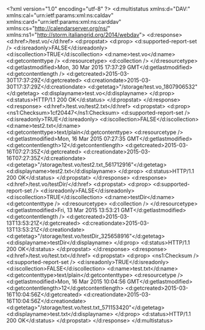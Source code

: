 &lt;?xml version="1.0" encoding="utf-8" ?&gt;
&lt;d:multistatus xmlns:d="DAV:" xmlns:cal="urn:ietf:params:xml:ns:caldav" xmlns:card="urn:ietf:params:xml:ns:carddav" xmlns:cs="http://calendarserver.org/ns/" xmlns:ns1="http://storm.italiangrid.org/2014/webdav"&gt;
   &lt;d:response&gt;
      &lt;d:href&gt;/test.vo/&lt;/d:href&gt;
      &lt;d:propstat&gt;
         &lt;d:prop&gt;
            &lt;d:supported-report-set /&gt;
            &lt;d:isreadonly&gt;FALSE&lt;/d:isreadonly&gt;
            &lt;d:iscollection&gt;TRUE&lt;/d:iscollection&gt;
            &lt;d:name&gt;test.vo&lt;/d:name&gt;
            &lt;d:getcontenttype /&gt;
            &lt;d:resourcetype&gt;
               &lt;d:collection /&gt;
            &lt;/d:resourcetype&gt;
            &lt;d:getlastmodified&gt;Mon, 30 Mar 2015 17:37:29 GMT&lt;/d:getlastmodified&gt;
            &lt;d:getcontentlength /&gt;
            &lt;d:getcreated&gt;2015-03-30T17:37:29Z&lt;/d:getcreated&gt;
            &lt;d:creationdate&gt;2015-03-30T17:37:29Z&lt;/d:creationdate&gt;
            &lt;d:getetag&gt;"/storage/test.vo_1807906532"&lt;/d:getetag&gt;
            &lt;d:displayname&gt;test.vo&lt;/d:displayname&gt;
         &lt;/d:prop&gt;
         &lt;d:status&gt;HTTP/1.1 200 OK&lt;/d:status&gt;
      &lt;/d:propstat&gt;
   &lt;/d:response&gt;
   &lt;d:response&gt;
      &lt;d:href&gt;/test.vo/test2.txt&lt;/d:href&gt;
      &lt;d:propstat&gt;
         &lt;d:prop&gt;
            &lt;ns1:Checksum&gt;1cf20447&lt;/ns1:Checksum&gt;
            &lt;d:supported-report-set /&gt;
            &lt;d:isreadonly&gt;TRUE&lt;/d:isreadonly&gt;
            &lt;d:iscollection&gt;FALSE&lt;/d:iscollection&gt;
            &lt;d:name&gt;test2.txt&lt;/d:name&gt;
            &lt;d:getcontenttype&gt;text/plain&lt;/d:getcontenttype&gt;
            &lt;d:resourcetype /&gt;
            &lt;d:getlastmodified&gt;Mon, 16 Mar 2015 07:27:35 GMT&lt;/d:getlastmodified&gt;
            &lt;d:getcontentlength&gt;12&lt;/d:getcontentlength&gt;
            &lt;d:getcreated&gt;2015-03-16T07:27:35Z&lt;/d:getcreated&gt;
            &lt;d:creationdate&gt;2015-03-16T07:27:35Z&lt;/d:creationdate&gt;
            &lt;d:getetag&gt;"/storage/test.vo/test2.txt_561712916"&lt;/d:getetag&gt;
            &lt;d:displayname&gt;test2.txt&lt;/d:displayname&gt;
         &lt;/d:prop&gt;
         &lt;d:status&gt;HTTP/1.1 200 OK&lt;/d:status&gt;
      &lt;/d:propstat&gt;
   &lt;/d:response&gt;
   &lt;d:response&gt;
      &lt;d:href&gt;/test.vo/testDir/&lt;/d:href&gt;
      &lt;d:propstat&gt;
         &lt;d:prop&gt;
            &lt;d:supported-report-set /&gt;
            &lt;d:isreadonly&gt;FALSE&lt;/d:isreadonly&gt;
            &lt;d:iscollection&gt;TRUE&lt;/d:iscollection&gt;
            &lt;d:name&gt;testDir&lt;/d:name&gt;
            &lt;d:getcontenttype /&gt;
            &lt;d:resourcetype&gt;
               &lt;d:collection /&gt;
            &lt;/d:resourcetype&gt;
            &lt;d:getlastmodified&gt;Fri, 13 Mar 2015 13:53:21 GMT&lt;/d:getlastmodified&gt;
            &lt;d:getcontentlength /&gt;
            &lt;d:getcreated&gt;2015-03-13T13:53:21Z&lt;/d:getcreated&gt;
            &lt;d:creationdate&gt;2015-03-13T13:53:21Z&lt;/d:creationdate&gt;
            &lt;d:getetag&gt;"/storage/test.vo/testDir_325658916"&lt;/d:getetag&gt;
            &lt;d:displayname&gt;testDir&lt;/d:displayname&gt;
         &lt;/d:prop&gt;
         &lt;d:status&gt;HTTP/1.1 200 OK&lt;/d:status&gt;
      &lt;/d:propstat&gt;
   &lt;/d:response&gt;
   &lt;d:response&gt;
      &lt;d:href&gt;/test.vo/test.txt&lt;/d:href&gt;
      &lt;d:propstat&gt;
         &lt;d:prop&gt;
            &lt;ns1:Checksum /&gt;
            &lt;d:supported-report-set /&gt;
            &lt;d:isreadonly&gt;TRUE&lt;/d:isreadonly&gt;
            &lt;d:iscollection&gt;FALSE&lt;/d:iscollection&gt;
            &lt;d:name&gt;test.txt&lt;/d:name&gt;
            &lt;d:getcontenttype&gt;text/plain&lt;/d:getcontenttype&gt;
            &lt;d:resourcetype /&gt;
            &lt;d:getlastmodified&gt;Mon, 16 Mar 2015 10:04:56 GMT&lt;/d:getlastmodified&gt;
            &lt;d:getcontentlength&gt;12&lt;/d:getcontentlength&gt;
            &lt;d:getcreated&gt;2015-03-16T10:04:56Z&lt;/d:getcreated&gt;
            &lt;d:creationdate&gt;2015-03-16T10:04:56Z&lt;/d:creationdate&gt;
            &lt;d:getetag&gt;"/storage/test.vo/test.txt_571153420"&lt;/d:getetag&gt;
            &lt;d:displayname&gt;test.txt&lt;/d:displayname&gt;
         &lt;/d:prop&gt;
         &lt;d:status&gt;HTTP/1.1 200 OK&lt;/d:status&gt;
      &lt;/d:propstat&gt;
   &lt;/d:response&gt;
&lt;/d:multistatus&gt;